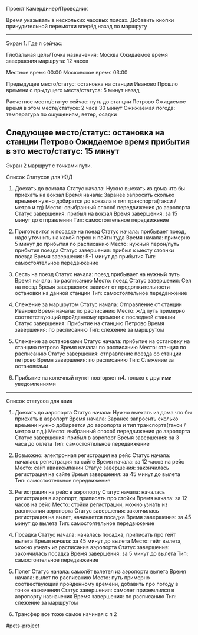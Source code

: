 Проект Камердинер/Проводник

Время указывать в нескольких часовых поясах.
Добавить кнопки принудительной перемотки вперёд назад по маршруту

-------------------------------------------------
Экран 1. Где я сейчас:

Глобальная цель/Точка назначения: Москва
Ожидаемое время завершения маршрута: 12 часов

Местное время 00:00 
Московское время 03:00

Предыдущее место/статус: остановка на станции Иваново
Прошло времени с прыдущего места/статуса: 5 минут назад

Расчетное место/статус сейчас: путь до станции Петрово
Ожидаемое время в этом месте/статусе: 2 часа 30 минут
Ожижаемая погода: температура по ощущениям, ветер, осадки

Следующее место/статус: остановка на станции Петрово
Ожидаемое время прибытия в это место/статус: 15 минут 
----------------------------------------------------

Экран 2 маршрут с точками пути.



Список Статусов для Ж/Д

1. Доехать до вокзала
Статус начала: Нужно выехать из дома что бы приехать на вокзал
Время начала: Заранее запросить сколько времени нужно добиратся до вокзала и тип транспорта(такси / метро и тд)
Место: свыбранный способ передвижения до аэропорта
Статус завершения: прибыл на вокзал
Время завершения: за 15 минут до отправления
Тип: самостоятельное передвижение

2. Приготовится к посадке на поезд
Статус начала: прибывает поезд, надо уточнить на какой перон и пойти туда
Время начала: примерно 5 минут до прибытия по расписанию
Место: нужный перон/путь прибытия поезда
Статус завершения: прибыл к месту стоянки поезда
Время завершения: 5-1 минут до прибытия
Тип: самостоятельное передвижение

3. Сесть на поезд
Статус начала: поезд прибывает на нужный путь
Время начала: по расписанию
Место: поезд
Статус завершения: Сел на поезд
Время завершения: зависит от продолжительности остановки на данной станции
Тип: самостоятельное передвижение

4. Слежение за маршрутом
Статус начала: Отправление от станции Иваново
Время начала: по расписанию
Место: ж/д путь примерно соответствующий пройденному времени с последней станции
Статус завершения: Прибытие на станцию Петрово
Время завершения: по расписанию 
Тип: слежение за маршрутом

5. Слежение за остановками
Статус начала: прибытие на остановку на станцию петрово
Время начала: по расписанию
Место: станция по расписанию
Статус завершения: отправление поезда со станции петрово
Время завершения: по расписанию
Тип: Слежение за остановками

6. Прибытие на конечный пункт
повторяет п4. только с другими уведомлениями

---------------------------------------------------------------


Список статусов для авиа
1. Доехать до аэропорта
Статус начала: Нужно выехать из дома что бы приехать в аэропорт
Время начала: Заранее запросить сколько времени нужно добирается до аэропорта и тип транспорта(такси / метро и т.д.)
Место: выбранный способ передвижения до аэропорта
Статус завершения: прибыл в аэропорт
Время завершения: за 3 часа до отлета
Тип: самостоятельное передвижение

1. Возможно: электронная регистрация на рейс
Статус начала: началась регистрация на сайте
Время начала: за 12 часов на рейс
Место: сайт авиакомпании
Статус завершения: закончилась регистрация на сайте 
Время завершения: за 45 минут до вылета
Тип: самостоятельное передвижение

2. Регистрация на рейс в аэропорту
Статус начала: началась регистрация в аэропорт, приписать про стойки
Время начала: за 12 часов на рейс
Место: стойки регистрации, можно узнать из расписания аэропорта
Статус завершения: закончилась регистрация на вылет, начинается посадка
Время завершения: за 45 минут до вылета
Тип: самостоятельное передвижение

3. Посадка
Статус начала: началась посадка, приписать про гейт вылета
Время начала: за 45 минут до вылета
Место: гейт вылета, можно узнать из расписания аэропорта
Статус завершения: закончилась посадка
Время завершения: за 5 минут до вылета
Тип: самостоятельное передвижение

4. Полет
Статус начала: самолёт взлетел из аэропорта вылета
Время начала: вылет по расписанию
Место: путь примерно соотвествующий пройденному времени, добавить про погоду в точке назначения
Статус завершения: самолет приземлился в аэропорту назначения
Время завершения: по расписанию
Тип: слежение за маршрутом


5. Трансфер
все тоже самое начиная с п 2

#pets-project



